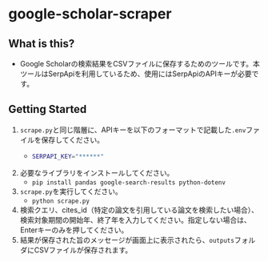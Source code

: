 # google-scholar-scraper
## What is this?
- Google Scholarの検索結果をCSVファイルに保存するためのツールです。本ツールはSerpApiを利用しているため、使用にはSerpApiのAPIキーが必要です。
## Getting Started
1. `scrape.py`と同じ階層に、APIキーを以下のフォーマットで記載した`.env`ファイルを保存してください。
    - ```bash
      SERPAPI_KEY="******"
      ```
2. 必要なライブラリをインストールしてください。
    - `pip install pandas google-search-results python-dotenv`
3. `scrape.py`を実行してください。
    - `python scrape.py`
4. 検索クエリ、cites_id（特定の論文を引用している論文を検索したい場合）、検索対象期間の開始年、終了年を入力してください。指定しない場合は、Enterキーのみを押してください。
5. 結果が保存された旨のメッセージが画面上に表示されたら、`outputs`フォルダにCSVファイルが保存されます。
